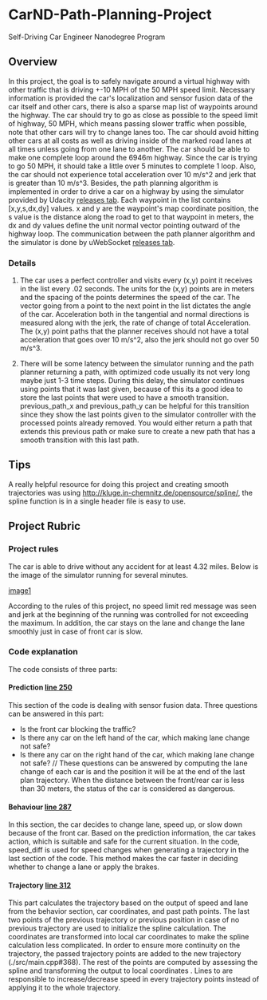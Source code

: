 # CarND-Path-Planning-Project
Self-Driving Car Engineer Nanodegree Program

## Overview
In this project, the goal is to safely navigate around a virtual highway with other traffic that is driving +-10 MPH of the 50 MPH speed limit. Necessary information is provided the car's localization and sensor fusion data of the car itself and other cars, there is also a sparse map list of waypoints around the highway. The car should try to go as close as possible to the speed limit of highway, 50 MPH, which means passing slower traffic when possible, note that other cars will try to change lanes too. The car should avoid hitting other cars at all costs as well as driving inside of the marked road lanes at all times unless going from one lane to another. The car should be able to make one complete loop around the 6946m highway. Since the car is trying to go 50 MPH, it should take a little over 5 minutes to complete 1 loop. Also, the car should not experience total acceleration over 10 m/s^2 and jerk that is greater than 10 m/s^3.
Besides, the path planning algorithm is implemented in order to drive a car on a highway by using the simulator provided by Udacity [releases tab](https://github.com/udacity/self-driving-car-sim/releases/tag/T3_v1.2). Each waypoint in the list contains  [x,y,s,dx,dy] values. x and y are the waypoint's map coordinate position, the s value is the distance along the road to get to that waypoint in meters, the dx and dy values define the unit normal vector pointing outward of the highway loop. The communication between the path planner algorithm and the simulator is done by uWebSocket [releases tab](https://github.com/uNetworking/uWebSockets). 

### Details
1. The car uses a perfect controller and visits every (x,y) point it receives in the list every .02 seconds. The units for the (x,y) points are in meters and the spacing of the points determines the speed of the car. The vector going from a point to the next point in the list dictates the angle of the car. Acceleration both in the tangential and normal directions is measured along with the jerk, the rate of change of total Acceleration. The (x,y) point paths that the planner receives should not have a total acceleration that goes over 10 m/s^2, also the jerk should not go over 50 m/s^3.

2. There will be some latency between the simulator running and the path planner returning a path, with optimized code usually its not very long maybe just 1-3 time steps. During this delay, the simulator continues using points that it was last given, because of this its a good idea to store the last points that were used to have a smooth transition. previous_path_x and previous_path_y can be helpful for this transition since they show the last points given to the simulator controller with the processed points already removed. You would either return a path that extends this previous path or make sure to create a new path that has a smooth transition with this last path.

## Tips

A really helpful resource for doing this project and creating smooth trajectories was using http://kluge.in-chemnitz.de/opensource/spline/, the spline function is in a single header file is easy to use.


## Project Rubric

### Project rules

The car is able to drive without any accident for at least 4.32 miles. Below is the image of the simulator running for several minutes.

[image1](./images/simulator_screenshot.jpg)

According to the rules of this project, no speed limit red message was seen and jerk at the beginning of the running was controlled for not exceeding the maximum. In addition, the car stays on the lane and change the lane smoothly just in case of front car is slow. 

### Code explanation
The code consists of three parts:
#### Prediction [line 250](./src/main.cpp#250)
This section of the code is dealing with sensor fusion data. Three questions can be answered in this part:
* Is the front car blocking the traffic?
* Is there any car on the left hand of the car, which making lane change not safe?
* Is there any car on the right hand of the car, which making lane change not safe?
// These questions can be answered by computing the lane change of each car is and the position it will be at the end of the last plan trajectory. When the distance between the front/rear car is less than 30 meters, the status of the car is considered as dangerous.
#### Behaviour [line 287](./src/main.cpp#287)
In this section, the car decides to change lane, speed up, or slow down because of the front car.
Based on the prediction information, the car takes action, which is suitable and safe for the current situation. In the code, speed_diff is used for speed changes when generating a trajectory in the last section of the code. This method makes the car faster in deciding whether to change a lane or apply the brakes. 
#### Trajectory [line 312](./src/main.cpp#312)
This part calculates the trajectory based on the output of speed and lane from the behavior section, car coordinates, and past path points. The last two points of the previous trajectory or previous position in case of no previous trajectory are used to initialize the spline calculation. The coordinates are transformed into local car coordinates to make the spline calculation less complicated.
In order to ensure more continuity on the trajectory, the passed trajectory points are added to the new trajectory (./src/main.cpp#368). The rest of the points are computed by assessing the spline and transforming the output to local coordinates [](./src/main.cpp#380). Lines[](./src/main.cpp#387) to [](./src/main.cpp#393) are responsible to increase/decrease speed in every trajectory points instead of applying it to the whole trajectory.

